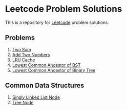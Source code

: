 Leetcode Problem Solutions
===

This is a repository for [Leetcode](https://leetcode.com/) problem solutions.

## Problems
1. [Two Sum](src/problems/TwoSum.java)
2. [Add Two Numbers](src/problems/AddTwoNumbers.java)
3. [LRU Cache](src/problems/LRUCache.java)
4. [Lowest Common Ancestor of BST](src/problems/LowestCommonAncestorBST.java)
5. [Lowest Common Ancestor of Binary Tree](src/problems/LowestCommonAncestorBinaryTree.java)

## Common Data Structures
1. [Singly Linked List Node](src/problems/ListNode.java)
2. [Tree Node](src/problems/TreeNode.java)